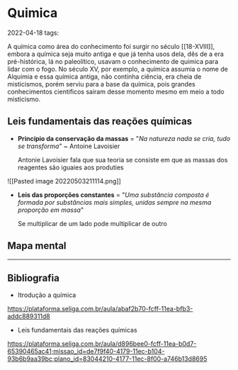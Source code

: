 # Quimica
2022-04-18
tags: 

A química como área do conhecimento foi surgir no século [[18-XVIII]], embora a química seja muito antiga e que já tenha usos dela, dês de a era pré-histórica, lá no paleolítico, usavam o conhecimento de quimica para lidar com o fogo. No século XV, por exemplo, a química assumia o nome de Alquimia e essa química antiga, não continha  ciência, era cheia de misticismos, porém serviu para a base da química, pois grandes conhecimentos cientificos sairam desse momento mesmo em meio a todo misticismo.

## Leis fundamentais das reações químicas

* **Princípio da conservação da massas** = "*Na natureza nada se cria, tudo se transforma*" ~ Antoine Lavoisier

	Antonie Lavoisier fala que sua teoria se consiste em que as massas dos reagentes são iguaies aos produties

![[Pasted image 20220503211114.png]]

* **Leis das proporções constantes** = "*Uma substância composta é formada por substâncias mais simples, unidas sempre na mesma proporção em massa*"

	Se multiplicar de um lado pode multiplicar de outro




## Mapa mental


-----------------------------------------------
## Bibliografia

* Itrodução a química

https://plataforma.seliga.com.br/aula/abaf2b70-fcff-11ea-bfb3-addc889311d8

* Leis fundamentais das reações químicas

https://plataforma.seliga.com.br/aula/d896bee0-fcff-11ea-b0d7-65390465ac41;missao_id=de7f9f40-4179-11ec-b104-93b6b9aa39bc;plano_id=83044210-4177-11ec-8f00-a746b13d8695

